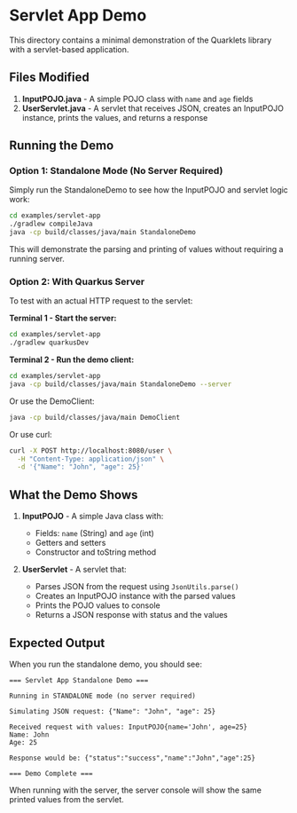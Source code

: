 # Servlet App Demo

This directory contains a minimal demonstration of the Quarklets library with a servlet-based application.

## Files Modified

1. **InputPOJO.java** - A simple POJO class with `name` and `age` fields
2. **UserServlet.java** - A servlet that receives JSON, creates an InputPOJO instance, prints the values, and returns a response

## Running the Demo

### Option 1: Standalone Mode (No Server Required)

Simply run the StandaloneDemo to see how the InputPOJO and servlet logic work:

```bash
cd examples/servlet-app
./gradlew compileJava
java -cp build/classes/java/main StandaloneDemo
```

This will demonstrate the parsing and printing of values without requiring a running server.

### Option 2: With Quarkus Server

To test with an actual HTTP request to the servlet:

**Terminal 1 - Start the server:**
```bash
cd examples/servlet-app
./gradlew quarkusDev
```

**Terminal 2 - Run the demo client:**
```bash
cd examples/servlet-app
java -cp build/classes/java/main StandaloneDemo --server
```

Or use the DemoClient:
```bash
java -cp build/classes/java/main DemoClient
```

Or use curl:
```bash
curl -X POST http://localhost:8080/user \
  -H "Content-Type: application/json" \
  -d '{"Name": "John", "age": 25}'
```

## What the Demo Shows

1. **InputPOJO** - A simple Java class with:
   - Fields: `name` (String) and `age` (int)
   - Getters and setters
   - Constructor and toString method

2. **UserServlet** - A servlet that:
   - Parses JSON from the request using `JsonUtils.parse()`
   - Creates an InputPOJO instance with the parsed values
   - Prints the POJO values to console
   - Returns a JSON response with status and the values

## Expected Output

When you run the standalone demo, you should see:

```
=== Servlet App Standalone Demo ===

Running in STANDALONE mode (no server required)

Simulating JSON request: {"Name": "John", "age": 25}

Received request with values: InputPOJO{name='John', age=25}
Name: John
Age: 25

Response would be: {"status":"success","name":"John","age":25}

=== Demo Complete ===
```

When running with the server, the server console will show the same printed values from the servlet.
